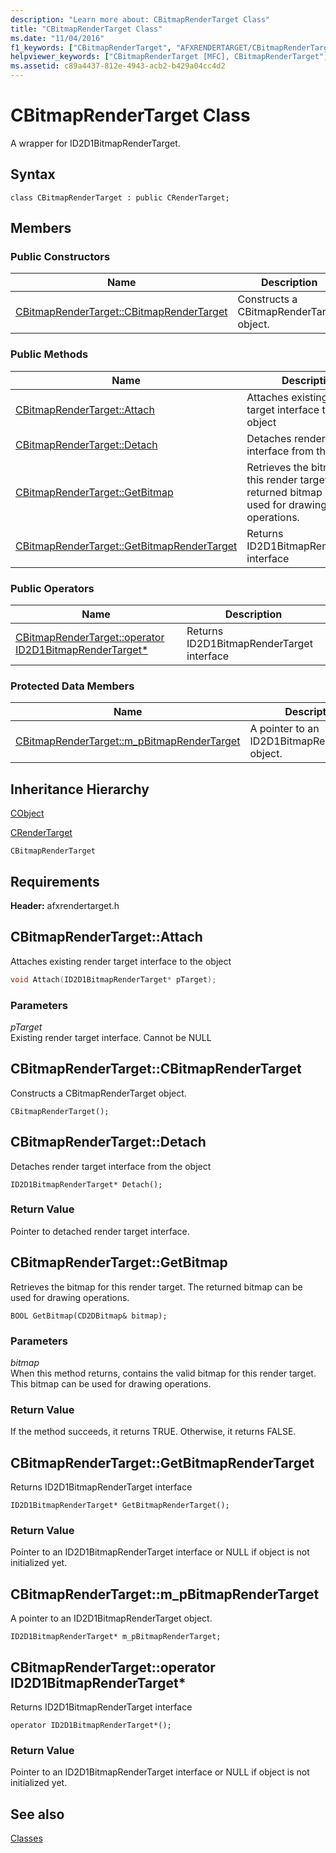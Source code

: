 ```yaml
---
description: "Learn more about: CBitmapRenderTarget Class"
title: "CBitmapRenderTarget Class"
ms.date: "11/04/2016"
f1_keywords: ["CBitmapRenderTarget", "AFXRENDERTARGET/CBitmapRenderTarget", "AFXRENDERTARGET/CBitmapRenderTarget::CBitmapRenderTarget", "AFXRENDERTARGET/CBitmapRenderTarget::Attach", "AFXRENDERTARGET/CBitmapRenderTarget::Detach", "AFXRENDERTARGET/CBitmapRenderTarget::GetBitmap", "AFXRENDERTARGET/CBitmapRenderTarget::GetBitmapRenderTarget", "AFXRENDERTARGET/CBitmapRenderTarget::m_pBitmapRenderTarget"]
helpviewer_keywords: ["CBitmapRenderTarget [MFC], CBitmapRenderTarget", "CBitmapRenderTarget [MFC], Attach", "CBitmapRenderTarget [MFC], Detach", "CBitmapRenderTarget [MFC], GetBitmap", "CBitmapRenderTarget [MFC], GetBitmapRenderTarget", "CBitmapRenderTarget [MFC], m_pBitmapRenderTarget"]
ms.assetid: c89a4437-812e-4943-acb2-b429a04cc4d2
---
```

# CBitmapRenderTarget Class

A wrapper for ID2D1BitmapRenderTarget.

## Syntax

```
class CBitmapRenderTarget : public CRenderTarget;
```

## Members

### Public Constructors

|Name|Description|
|----------|-----------------|
|[CBitmapRenderTarget::CBitmapRenderTarget](#cbitmaprendertarget)|Constructs a CBitmapRenderTarget object.|

### Public Methods

|Name|Description|
|----------|-----------------|
|[CBitmapRenderTarget::Attach](#attach)|Attaches existing render target interface to the object|
|[CBitmapRenderTarget::Detach](#detach)|Detaches render target interface from the object|
|[CBitmapRenderTarget::GetBitmap](#getbitmap)|Retrieves the bitmap for this render target. The returned bitmap can be used for drawing operations.|
|[CBitmapRenderTarget::GetBitmapRenderTarget](#getbitmaprendertarget)|Returns ID2D1BitmapRenderTarget interface|

### Public Operators

|Name|Description|
|----------|-----------------|
|[CBitmapRenderTarget::operator ID2D1BitmapRenderTarget*](#operator_id2d1bitmaprendertarget_star)|Returns ID2D1BitmapRenderTarget interface|

### Protected Data Members

|Name|Description|
|----------|-----------------|
|[CBitmapRenderTarget::m_pBitmapRenderTarget](#m_pbitmaprendertarget)|A pointer to an ID2D1BitmapRenderTarget object.|

## Inheritance Hierarchy

[CObject](../../mfc/reference/cobject-class.md)

[CRenderTarget](../../mfc/reference/crendertarget-class.md)

`CBitmapRenderTarget`

## Requirements

**Header:** afxrendertarget.h

## <a name="attach"></a> CBitmapRenderTarget::Attach

Attaches existing render target interface to the object

```cpp
void Attach(ID2D1BitmapRenderTarget* pTarget);
```

### Parameters

*pTarget*<br/>
Existing render target interface. Cannot be NULL

## <a name="cbitmaprendertarget"></a> CBitmapRenderTarget::CBitmapRenderTarget

Constructs a CBitmapRenderTarget object.

```
CBitmapRenderTarget();
```

## <a name="detach"></a> CBitmapRenderTarget::Detach

Detaches render target interface from the object

```
ID2D1BitmapRenderTarget* Detach();
```

### Return Value

Pointer to detached render target interface.

## <a name="getbitmap"></a> CBitmapRenderTarget::GetBitmap

Retrieves the bitmap for this render target. The returned bitmap can be used for drawing operations.

```
BOOL GetBitmap(CD2DBitmap& bitmap);
```

### Parameters

*bitmap*<br/>
When this method returns, contains the valid bitmap for this render target. This bitmap can be used for drawing operations.

### Return Value

If the method succeeds, it returns TRUE. Otherwise, it returns FALSE.

## <a name="getbitmaprendertarget"></a> CBitmapRenderTarget::GetBitmapRenderTarget

Returns ID2D1BitmapRenderTarget interface

```
ID2D1BitmapRenderTarget* GetBitmapRenderTarget();
```

### Return Value

Pointer to an ID2D1BitmapRenderTarget interface or NULL if object is not initialized yet.

## <a name="m_pbitmaprendertarget"></a> CBitmapRenderTarget::m_pBitmapRenderTarget

A pointer to an ID2D1BitmapRenderTarget object.

```
ID2D1BitmapRenderTarget* m_pBitmapRenderTarget;
```

## <a name="operator_id2d1bitmaprendertarget_star"></a> CBitmapRenderTarget::operator ID2D1BitmapRenderTarget*

Returns ID2D1BitmapRenderTarget interface

```
operator ID2D1BitmapRenderTarget*();
```

### Return Value

Pointer to an ID2D1BitmapRenderTarget interface or NULL if object is not initialized yet.

## See also

[Classes](../../mfc/reference/mfc-classes.md)
